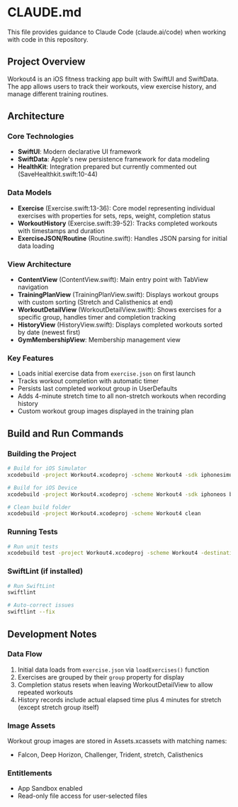 # CLAUDE.md

This file provides guidance to Claude Code (claude.ai/code) when working with code in this repository.

## Project Overview

Workout4 is an iOS fitness tracking app built with SwiftUI and SwiftData. The app allows users to track their workouts, view exercise history, and manage different training routines.

## Architecture

### Core Technologies
- **SwiftUI**: Modern declarative UI framework
- **SwiftData**: Apple's new persistence framework for data modeling
- **HealthKit**: Integration prepared but currently commented out (SaveHealthkit.swift:10-44)

### Data Models
- **Exercise** (Exercise.swift:13-36): Core model representing individual exercises with properties for sets, reps, weight, completion status
- **WorkoutHistory** (Exercise.swift:39-52): Tracks completed workouts with timestamps and duration
- **ExerciseJSON/Routine** (Routine.swift): Handles JSON parsing for initial data loading

### View Architecture
- **ContentView** (ContentView.swift): Main entry point with TabView navigation
- **TrainingPlanView** (TrainingPlanView.swift): Displays workout groups with custom sorting (Stretch and Calisthenics at end)
- **WorkoutDetailView** (WorkoutDetailView.swift): Shows exercises for a specific group, handles timer and completion tracking
- **HistoryView** (HistoryView.swift): Displays completed workouts sorted by date (newest first)
- **GymMembershipView**: Membership management view

### Key Features
- Loads initial exercise data from `exercise.json` on first launch
- Tracks workout completion with automatic timer
- Persists last completed workout group in UserDefaults
- Adds 4-minute stretch time to all non-stretch workouts when recording history
- Custom workout group images displayed in the training plan

## Build and Run Commands

### Building the Project
```bash
# Build for iOS Simulator
xcodebuild -project Workout4.xcodeproj -scheme Workout4 -sdk iphonesimulator build

# Build for iOS Device
xcodebuild -project Workout4.xcodeproj -scheme Workout4 -sdk iphoneos build

# Clean build folder
xcodebuild -project Workout4.xcodeproj -scheme Workout4 clean
```

### Running Tests
```bash
# Run unit tests
xcodebuild test -project Workout4.xcodeproj -scheme Workout4 -destination 'platform=iOS Simulator,name=iPhone 15'
```

### SwiftLint (if installed)
```bash
# Run SwiftLint
swiftlint

# Auto-correct issues
swiftlint --fix
```

## Development Notes

### Data Flow
1. Initial data loads from `exercise.json` via `loadExercises()` function
2. Exercises are grouped by their `group` property for display
3. Completion status resets when leaving WorkoutDetailView to allow repeated workouts
4. History records include actual elapsed time plus 4 minutes for stretch (except stretch group itself)

### Image Assets
Workout group images are stored in Assets.xcassets with matching names:
- Falcon, Deep Horizon, Challenger, Trident, stretch, Calisthenics

### Entitlements
- App Sandbox enabled
- Read-only file access for user-selected files
